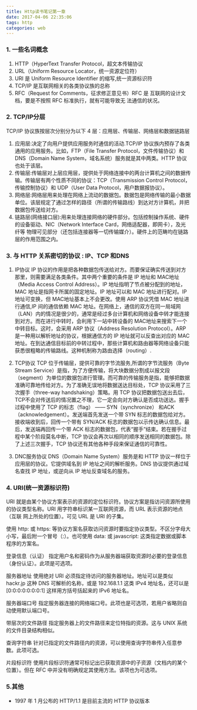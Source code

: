 ```yaml
---
title: Http读书笔记第一章
date: 2017-04-06 22:35:06
tags: http
categories: web
---
```

### 1. 一些名词概念
1. HTTP（HyperText Transfer Protocol，超文本传输协议
2. URL（Uniform Resource Locator，统一资源定位符）
3. URI 是 Uniform Resource Identifier 的缩写,统一资源标识符
4. TCP/IP 是互联网相关的各类协议族的总称
5. RFC（Request for Comments，征求修正意见书）RFC 是
互联网的设计文档，要是不按照 RFC 标准执行，就有可能导致无
法通信的状况。

### 2. TCP/IP分层
TCP/IP 协议族按层次分别分为以下 4 层：应用层、传输层、网络层和数据链路层
1. 应用层:决定了向用户提供应用服务时通信的活动.TCP/IP 协议族内预存了各类通用的应用服务。比如，FTP（File Transfer Protocol，文件传输协议）和 DNS（Domain Name System，域名系统）服务就是其中两类。HTTP 协议也处于该层。
2. 传输层:传输层对上层应用层，提供处于网络连接中的两台计算机之间的数据传输。传输层有两个性质不同的协议：TCP（Transmission Control Protocol，传输控制协议）和 UDP（User Data Protocol，用户数据报协议）。
3. 网络层:网络层用来处理在网络上流动的数据包。数据包是网络传输的最小数据单位。该层规定了通过怎样的路径（所谓的传输路线）到达对方计算机，并把数据包传送给对方。
4. 链路层(网络接口层):用来处理连接网络的硬件部分。包括控制操作系统、硬件的设备驱动、NIC（Network Interface Card，网络适配器，即网卡），及光纤等
物理可见部分（还包括连接器等一切传输媒介）。硬件上的范畴均在链路层的作用范围之内。

### 3. 与 HTTP 关系密切的协议 : IP、TCP 和DNS
1. IP协议
IP 协议的作用是把各种数据包传送给对方。而要保证确实传送到对方那里，则需要满足各类条件。其中两个重要的条件是 IP 地址和 MAC地址（Media Access Control Address）。IP 地址指明了节点被分配到的地址，MAC 地址是指网卡所属的固定地址。IP 地址可以和 MAC 地址进行配对。IP 地址可变换，但 MAC地址基本上不会更改。使用 ARP 协议凭借 MAC 地址进行通信,IP 间的通信依赖 MAC 地址。在网络上，通信的双方在同一局域网（LAN）内的情况是很少的，通常是经过多台计算机和网络设备中转才能连接到对方。而在进行中转时，会利用下一站中转设备的 MAC地址来搜索下一个中转目标。这时，会采用 ARP 协议（Address Resolution Protocol）。ARP 是一种用以解析地址的协议，根据通信方的 IP 地址就可以反查出对应的 MAC 地址。在到达通信目标前的中转过程中，那些计算机和路由器等网络设备只能获悉很粗略的传输路线。这种机制称为路由选择（routing）.

2. TCP协议
TCP 位于传输层，提供可靠的字节流服务,所谓的字节流服务（Byte Stream Service）是指，为了方便传输，将大块数据分割成以报文段（segment）为单位的数据包进行管理。而可靠的传输服务是指，能够把数据准确可靠地传给对方。为了准确无误地将数据送达目标处，TCP 协议采用了三次握手（three-way handshaking）策略。用 TCP 协议把数据包送出去后，TCP不会对传送后的情况置之不理，它一定会向对方确认是否成功送达。握手过程中使用了 TCP 的标志（flag） —— SYN（synchronize） 和ACK（acknowledgement）。发送端首先发送一个带 SYN 标志的数据包给对方。接收端收到后，回传一个带有 SYN/ACK 标志的数据包以示传达确认信息。最后，发送端再回传一个带 ACK 标志的数据包，代表“握手”结束。若在握手过程中某个阶段莫名中断，TCP 协议会再次以相同的顺序发送相同的数据包。除了上述三次握手，TCP 协议还有其他各种手段来保证通信的可靠性。

3. DNC服务协议
DNS（Domain Name System）服务是和 HTTP 协议一样位于应用层的协议。它提供域名到 IP 地址之间的解析服务。DNS 协议提供通过域名查找 IP 地址，或逆向从 IP 地址反查域名的服务。

### 4. URI(统一资源标识符)
URI 就是由某个协议方案表示的资源的定位标识符。协议方案是指访问资源所使用的协议类型名称。URI 用字符串标识某一互联网资源，而 URL 表示资源的地点（互联
网上所处的位置）。可见 URL 是 URI 的子集。

使用 http: 或 https: 等协议方案名获取访问资源时要指定协议类型。不区分字母大小写，最后附一个冒号（:）。也可使用 data: 或 javascript: 这类指定数据或脚本程序的方案名。

登录信息（认证）
指定用户名和密码作为从服务器端获取资源时必要的登录信息（身份认证）。此项是可选项。

服务器地址
使用绝对 URI 必须指定待访问的服务器地址。地址可以是类似hackr.jp 这种 DNS 可解析的名称，或是 192.168.1.1 这类 IPv4 地址名，还可以是 [0:0:0:0:0:0:0:1] 这样用方括号括起来的 IPv6 地址名。

服务器端口号
指定服务器连接的网络端口号。此项也是可选项，若用户省略则自动使用默认端口号。

带层次的文件路径
指定服务器上的文件路径来定位特指的资源。这与 UNIX 系统的文件目录结构相似。

查询字符串
针对已指定的文件路径内的资源，可以使用查询字符串传入任意参数。此项可选。

片段标识符
使用片段标识符通常可标记出已获取资源中的子资源（文档内的某个位置）。但在 RFC 中并没有明确规定其使用方法。该项也为可选项。

### 5.其他
- 1997 年 1 月公布的 HTTP/1.1 是目前主流的 HTTP 协议版本